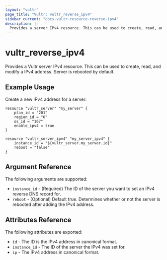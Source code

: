 ```yaml
---
layout: "vultr"
page_title: "Vultr: vultr_reverse_ipv4"
sidebar_current: "docs-vultr-resource-reverse-ipv4"
description: |-
  Provides a server IPv4 resource. This can be used to create, read, and modify a IPv4 address.
---
```


# vultr_reverse_ipv4

Provides a Vultr server IPv4 resource. This can be used to create, read, and
modify a IPv4 address. Server is rebooted by default.

## Example Usage

Create a new IPv4 address for a server:

```hcl
resource "vultr_server" "my_server" {
	plan_id = "201"
	region_id = "6"
	os_id = "167"
	enable_ipv4 = true
}

resource "vultr_server_ipv4" "my_server_ipv4" {
	instance_id = "${vultr_server.my_server.id}"
	reboot = "false"
}
```

## Argument Reference

The following arguments are supported:

* `instance_id` - (Required) The ID of the server you want to set an IPv4
  reverse DNS record for.
* `reboot` - (Optional) Default true. Determines whether or not the server is rebooted after adding the IPv4 address.

## Attributes Reference

The following attributes are exported:

* `id` - The ID is the IPv4 address in canonical format.
* `instance_id` - The ID of the server the IPv4 was set for.
* `ip` - The IPv4 address in canonical format.
